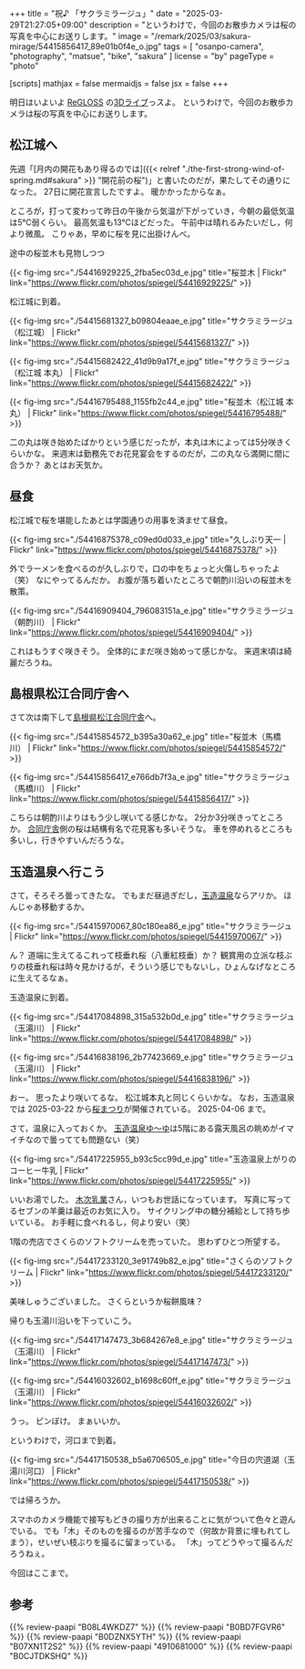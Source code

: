+++
title = "祝♪ 「サクラミラージュ」"
date =  "2025-03-29T21:27:05+09:00"
description = "というわけで，今回のお散歩カメラは桜の写真を中心にお送りします。"
image = "/remark/2025/03/sakura-mirage/54415856417_89e01b0f4e_o.jpg"
tags = [ "osanpo-camera", "photography", "matsue", "bike", "sakura" ]
license = "by"
pageType = "photo"

[scripts]
  mathjax = false
  mermaidjs = false
  jsx = false
+++

明日はいよいよ [ReGLOSS] の[3Dライブ](https://www.youtube.com/watch?v=qc2owX4GFwA "【 #ReGLOSS3Dライブ 】Sakura Mirage / 新曲サクラミラージュ披露！【 ミニライブ 】 - YouTube")っスよ。
というわけで，今回のお散歩カメラは桜の写真を中心にお送りします。

## 松江城へ

先週「[月内の開花もあり得るのでは]({{< relref "./the-first-strong-wind-of-spring.md#sakura" >}} "開花前の桜")」と書いたのだが，果たしてその通りになった。
27日に開花宣言したですよ。
暖かかったからなぁ。

ところが，打って変わって昨日の午後から気温が下がっていき，今朝の最低気温は5℃弱くらい。
最高気温も13℃ほどだった。
午前中は晴れるみたいだし，何より微風。
こりゃあ，早めに桜を見に出掛けんべ。

途中の桜並木も見物しつつ

{{< fig-img src="./54416929225_2fba5ec03d_e.jpg" title="桜並木 | Flickr" link="https://www.flickr.com/photos/spiegel/54416929225/" >}}

松江城に到着。

{{< fig-img src="./54415681327_b09804eaae_e.jpg" title="サクラミラージュ（松江城） | Flickr" link="https://www.flickr.com/photos/spiegel/54415681327/" >}}

{{< fig-img src="./54415682422_41d9b9a17f_e.jpg" title="サクラミラージュ（松江城 本丸） | Flickr" link="https://www.flickr.com/photos/spiegel/54415682422/" >}}

{{< fig-img src="./54416795488_1155fb2c44_e.jpg" title="桜並木（松江城 本丸） | Flickr" link="https://www.flickr.com/photos/spiegel/54416795488/" >}}

二の丸は咲き始めたばかりという感じだったが，本丸は木によっては5分咲きくらいかな。
来週末は勤務先でお花見宴会をするのだが，二の丸なら満開に間に合うか？ あとはお天気か。

## 昼食

松江城で桜を堪能したあとは学園通りの用事を済ませて昼食。

{{< fig-img src="./54416875378_c09ed0d033_e.jpg" title="久しぶり天一 | Flickr" link="https://www.flickr.com/photos/spiegel/54416875378/" >}}

外でラーメンを食べるのが久しぶりで，口の中をちょっと火傷しちゃったよ（笑） なにやってるんだか。
お腹が落ち着いたところで朝酌川沿いの桜並木を散策。

{{< fig-img src="./54416909404_796083151a_e.jpg" title="サクラミラージュ（朝酌川） | Flickr" link="https://www.flickr.com/photos/spiegel/54416909404/" >}}

これはもうすぐ咲きそう。
全体的にまだ咲き始めって感じかな。
来週末頃は綺麗だろうね。

## 島根県松江合同庁舎へ

さて次は南下して[島根県松江合同庁舎]へ。

{{< fig-img src="./54415854572_b395a30a62_e.jpg" title="桜並木（馬橋川） | Flickr" link="https://www.flickr.com/photos/spiegel/54415854572/" >}}

{{< fig-img src="./54415856417_e766db7f3a_e.jpg" title="サクラミラージュ（馬橋川） | Flickr" link="https://www.flickr.com/photos/spiegel/54415856417/" >}}

こちらは朝酌川よりはもう少し咲いてる感じかな。
2分か3分咲きってところか。
[合同庁舎][島根県松江合同庁舎]側の桜は結構有名で花見客も多いそうな。
車を停めれるところも多いし，行きやすいんだろうな。

## 玉造温泉へ行こう

さて，そろそろ曇ってきたな。
でもまだ昼過ぎだし，[玉造温泉][玉造温泉ゆ～ゆ]ならアリか。
ほんじゃあ移動するか。

{{< fig-img src="./54415970067_80c180ea86_e.jpg" title="サクラミラージュ | Flickr" link="https://www.flickr.com/photos/spiegel/54415970067/" >}}

ん？ 道端に生えてるこれって枝垂れ桜（八重紅枝垂）か？ 観賞用の立派な枝ぶりの枝垂れ桜は時々見かけるが，そういう感じでもないし，ひょんなげなところに生えてるなぁ。

玉造温泉に到着。

{{< fig-img src="./54417084898_315a532b0d_e.jpg" title="サクラミラージュ（玉湯川） | Flickr" link="https://www.flickr.com/photos/spiegel/54417084898/" >}}

{{< fig-img src="./54416838196_2b77423669_e.jpg" title="サクラミラージュ（玉湯川） | Flickr" link="https://www.flickr.com/photos/spiegel/54416838196/" >}}

おー。
思ったより咲いてるな。
松江城本丸と同じくらいかな。
なお，玉造温泉では 2025-03-22 から[桜まつり](https://tamayado.com/4036 "「玉造温泉桜まつり」開催について | 玉造温泉公式サイト・たまなび【松江観光協会玉造温泉支部/玉造温泉旅館協同組合】")が開催されている。
2025-04-06 まで。

さて，温泉に入っておくか。
[玉造温泉ゆ～ゆ]は5階にある露天風呂の眺めがイマイチなので曇ってても問題ない（笑）

{{< fig-img src="./54417225955_b93c5cc99d_e.jpg" title="玉造温泉上がりのコーヒー牛乳 | Flickr" link="https://www.flickr.com/photos/spiegel/54417225955/" >}}

いいお湯でした。
[木次乳業]さん，いつもお世話になっています。
写真に写ってるセブンの羊羹は最近のお気に入り。
サイクリング中の糖分補給として持ち歩いている。
お手軽に食べれるし，何より安い（笑）

1階の売店でさくらのソフトクリームを売っていた。
思わずひとつ所望する。

{{< fig-img src="./54417233120_3e91749b82_e.jpg" title="さくらのソフトクリーム | Flickr" link="https://www.flickr.com/photos/spiegel/54417233120/" >}}

美味しゅうございました。
さくらというか桜餅風味？

帰りも玉湯川沿いを下っていこう。

{{< fig-img src="./54417147473_3b684267e8_e.jpg" title="サクラミラージュ（玉湯川） | Flickr" link="https://www.flickr.com/photos/spiegel/54417147473/" >}}

{{< fig-img src="./54416032602_b1698c60ff_e.jpg" title="サクラミラージュ（玉湯川） | Flickr" link="https://www.flickr.com/photos/spiegel/54416032602/" >}}

うっ。
ピンぼけ。
まぁいいか。

というわけで，河口まで到着。

{{< fig-img src="./54417150538_b5a6706505_e.jpg" title="今日の宍道湖（玉湯川河口） | Flickr" link="https://www.flickr.com/photos/spiegel/54417150538/" >}}

では帰ろうか。

スマホのカメラ機能で接写もどきの撮り方が出来ることに気がついて色々と遊んでいる。
でも「木」そのものを撮るのが苦手なので（何故か背景に埋もれてしまう），せいぜい枝ぶりを撮るに留まっている。
「木」ってどうやって撮るんだろうねぇ。

今回はここまで。

[ReGLOSS]: https://www.youtube.com/@hololiveDEV_IS "hololive DEV_IS ReGLOSS - YouTube"
[島根県松江合同庁舎]: https://maps.app.goo.gl/D2vDj3PXdHHgyZmW8
[馬橋川]: https://goo.gl/maps/5zXNbpsohvSUdqoW9
[玉造温泉ゆ～ゆ]: https://www.tama-yuuyu.com/ "玉造温泉ゆ～ゆ｜島根県松江市玉湯町"
[木次乳業]: https://www.kisuki-milk.co.jp/ "木次乳業"


## 参考

{{% review-paapi "B08L4WKDZ7" %}} <!-- PowerShot ZOOM -->
{{% review-paapi "B0BD7FGVR6" %}} <!-- GARMIN EDGE Explore 2 サイクルコンピュータ -->
{{% review-paapi "B0DZNX5YTH" %}} <!-- サクラミラージュ ReGLOSS -->
{{% review-paapi "B07XN1T2S2" %}} <!-- midori 飯島真理 -->
{{% review-paapi "4910681000" %}} <!-- 猫にご用心 大久保ゆう翻訳 -->
{{% review-paapi "B0CJTDKSHQ" %}} <!-- メカニカルキーボード 赤軸 静音 -->
